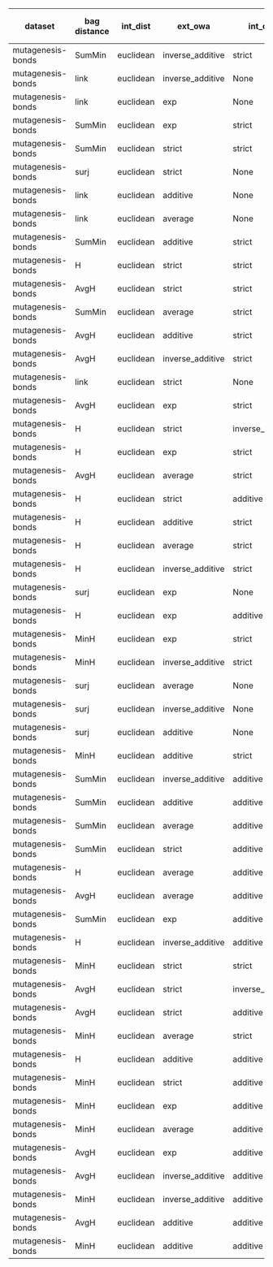 | dataset | bag distance | int_dist | ext_owa | int_owa | Accuracy | F1 | TP | TN | FP | FN | Sensitivity | False Negative Rate | False Positive Rate | Specificity | Precission | False omission rate | FDR | Negative predictive value |
|---------|--------------|----------|---------|---------|----------|----|----|----|----|----|-------------|---------------------|---------------------|-------------|------------|---------------------|-----|---------------------------|
| mutagenesis-bonds | SumMin | euclidean | inverse_additive | strict | 0.82 | 0.75 | 50 | 106 | 24 | 10 | 0.83 | 0.17 | 0.18 | 0.82 | 0.68 | 0.09 | 0.32 | 0.91 |
| mutagenesis-bonds | link | euclidean | inverse_additive | None | 0.82 | 0.75 | 51 | 105 | 25 | 9 | 0.85 | 0.15 | 0.19 | 0.81 | 0.67 | 0.08 | 0.33 | 0.92 |
| mutagenesis-bonds | link | euclidean | exp | None | 0.82 | 0.74 | 50 | 105 | 25 | 10 | 0.83 | 0.17 | 0.19 | 0.81 | 0.67 | 0.09 | 0.33 | 0.91 |
| mutagenesis-bonds | SumMin | euclidean | exp | strict | 0.81 | 0.73 | 48 | 106 | 24 | 12 | 0.8 | 0.2 | 0.18 | 0.82 | 0.67 | 0.1 | 0.33 | 0.9 |
| mutagenesis-bonds | SumMin | euclidean | strict | strict | 0.82 | 0.72 | 44 | 111 | 19 | 16 | 0.73 | 0.27 | 0.15 | 0.85 | 0.7 | 0.13 | 0.3 | 0.87 |
| mutagenesis-bonds | surj | euclidean | strict | None | 0.83 | 0.7 | 37 | 121 | 9 | 23 | 0.62 | 0.38 | 0.07 | 0.93 | 0.8 | 0.16 | 0.2 | 0.84 |
| mutagenesis-bonds | link | euclidean | additive | None | 0.75 | 0.69 | 52 | 91 | 39 | 8 | 0.87 | 0.13 | 0.3 | 0.7 | 0.57 | 0.08 | 0.43 | 0.92 |
| mutagenesis-bonds | link | euclidean | average | None | 0.75 | 0.69 | 53 | 89 | 41 | 7 | 0.88 | 0.12 | 0.32 | 0.68 | 0.56 | 0.07 | 0.44 | 0.93 |
| mutagenesis-bonds | SumMin | euclidean | additive | strict | 0.75 | 0.68 | 50 | 93 | 37 | 10 | 0.83 | 0.17 | 0.28 | 0.72 | 0.57 | 0.1 | 0.43 | 0.9 |
| mutagenesis-bonds | H | euclidean | strict | strict | 0.78 | 0.67 | 42 | 107 | 23 | 18 | 0.7 | 0.3 | 0.18 | 0.82 | 0.65 | 0.14 | 0.35 | 0.86 |
| mutagenesis-bonds | AvgH | euclidean | strict | strict | 0.81 | 0.67 | 37 | 116 | 14 | 23 | 0.62 | 0.38 | 0.11 | 0.89 | 0.73 | 0.17 | 0.27 | 0.83 |
| mutagenesis-bonds | SumMin | euclidean | average | strict | 0.74 | 0.67 | 51 | 89 | 41 | 9 | 0.85 | 0.15 | 0.32 | 0.68 | 0.55 | 0.09 | 0.45 | 0.91 |
| mutagenesis-bonds | AvgH | euclidean | additive | strict | 0.77 | 0.66 | 41 | 106 | 24 | 19 | 0.68 | 0.32 | 0.18 | 0.82 | 0.63 | 0.15 | 0.37 | 0.85 |
| mutagenesis-bonds | AvgH | euclidean | inverse_additive | strict | 0.78 | 0.66 | 41 | 107 | 23 | 19 | 0.68 | 0.32 | 0.18 | 0.82 | 0.64 | 0.15 | 0.36 | 0.85 |
| mutagenesis-bonds | link | euclidean | strict | None | 0.78 | 0.65 | 38 | 111 | 19 | 22 | 0.63 | 0.37 | 0.15 | 0.85 | 0.67 | 0.17 | 0.33 | 0.83 |
| mutagenesis-bonds | AvgH | euclidean | exp | strict | 0.77 | 0.64 | 38 | 109 | 21 | 22 | 0.63 | 0.37 | 0.16 | 0.84 | 0.64 | 0.17 | 0.36 | 0.83 |
| mutagenesis-bonds | H | euclidean | strict | inverse_additive | 0.79 | 0.64 | 34 | 117 | 13 | 26 | 0.57 | 0.43 | 0.1 | 0.9 | 0.72 | 0.18 | 0.28 | 0.82 |
| mutagenesis-bonds | H | euclidean | exp | strict | 0.74 | 0.63 | 42 | 98 | 32 | 18 | 0.7 | 0.3 | 0.25 | 0.75 | 0.57 | 0.16 | 0.43 | 0.84 |
| mutagenesis-bonds | AvgH | euclidean | average | strict | 0.75 | 0.63 | 41 | 101 | 29 | 19 | 0.68 | 0.32 | 0.22 | 0.78 | 0.59 | 0.16 | 0.41 | 0.84 |
| mutagenesis-bonds | H | euclidean | strict | additive | 0.81 | 0.62 | 30 | 124 | 6 | 30 | 0.5 | 0.5 | 0.05 | 0.95 | 0.83 | 0.19 | 0.17 | 0.81 |
| mutagenesis-bonds | H | euclidean | additive | strict | 0.68 | 0.61 | 47 | 83 | 47 | 13 | 0.78 | 0.22 | 0.36 | 0.64 | 0.5 | 0.14 | 0.5 | 0.86 |
| mutagenesis-bonds | H | euclidean | average | strict | 0.68 | 0.61 | 47 | 83 | 47 | 13 | 0.78 | 0.22 | 0.36 | 0.64 | 0.5 | 0.14 | 0.5 | 0.86 |
| mutagenesis-bonds | H | euclidean | inverse_additive | strict | 0.71 | 0.6 | 42 | 93 | 37 | 18 | 0.7 | 0.3 | 0.28 | 0.72 | 0.53 | 0.16 | 0.47 | 0.84 |
| mutagenesis-bonds | surj | euclidean | exp | None | 0.77 | 0.6 | 33 | 113 | 17 | 27 | 0.55 | 0.45 | 0.13 | 0.87 | 0.66 | 0.19 | 0.34 | 0.81 |
| mutagenesis-bonds | H | euclidean | exp | additive | 0.82 | 0.59 | 25 | 130 | 0 | 35 | 0.42 | 0.58 | 0.0 | 1.0 | 1.0 | 0.21 | 0.0 | 0.79 |
| mutagenesis-bonds | MinH | euclidean | exp | strict | 0.74 | 0.58 | 34 | 107 | 23 | 26 | 0.57 | 0.43 | 0.18 | 0.82 | 0.6 | 0.2 | 0.4 | 0.8 |
| mutagenesis-bonds | MinH | euclidean | inverse_additive | strict | 0.74 | 0.55 | 30 | 110 | 20 | 30 | 0.5 | 0.5 | 0.15 | 0.85 | 0.6 | 0.21 | 0.4 | 0.79 |
| mutagenesis-bonds | surj | euclidean | average | None | 0.67 | 0.54 | 37 | 91 | 39 | 23 | 0.62 | 0.38 | 0.3 | 0.7 | 0.49 | 0.2 | 0.51 | 0.8 |
| mutagenesis-bonds | surj | euclidean | inverse_additive | None | 0.71 | 0.53 | 32 | 102 | 28 | 28 | 0.53 | 0.47 | 0.22 | 0.78 | 0.53 | 0.22 | 0.47 | 0.78 |
| mutagenesis-bonds | surj | euclidean | additive | None | 0.66 | 0.52 | 34 | 92 | 38 | 26 | 0.57 | 0.43 | 0.29 | 0.71 | 0.47 | 0.22 | 0.53 | 0.78 |
| mutagenesis-bonds | MinH | euclidean | additive | strict | 0.67 | 0.5 | 31 | 97 | 33 | 29 | 0.52 | 0.48 | 0.25 | 0.75 | 0.48 | 0.23 | 0.52 | 0.77 |
| mutagenesis-bonds | SumMin | euclidean | inverse_additive | additive | 0.36 | 0.49 | 58 | 10 | 120 | 2 | 0.97 | 0.03 | 0.92 | 0.08 | 0.33 | 0.17 | 0.67 | 0.83 |
| mutagenesis-bonds | SumMin | euclidean | additive | additive | 0.32 | 0.48 | 60 | 1 | 129 | 0 | 1.0 | 0.0 | 0.99 | 0.01 | 0.32 | 0.0 | 0.68 | 1.0 |
| mutagenesis-bonds | SumMin | euclidean | average | additive | 0.32 | 0.48 | 60 | 0 | 130 | 0 | 1.0 | 0.0 | 1.0 | 0.0 | 0.32 | Nan | 0.68 | Nan |
| mutagenesis-bonds | SumMin | euclidean | strict | additive | 0.43 | 0.47 | 48 | 33 | 97 | 12 | 0.8 | 0.2 | 0.75 | 0.25 | 0.33 | 0.27 | 0.67 | 0.73 |
| mutagenesis-bonds | H | euclidean | average | additive | 0.69 | 0.47 | 26 | 106 | 24 | 34 | 0.43 | 0.57 | 0.18 | 0.82 | 0.52 | 0.24 | 0.48 | 0.76 |
| mutagenesis-bonds | AvgH | euclidean | average | additive | 0.73 | 0.46 | 22 | 116 | 14 | 38 | 0.37 | 0.63 | 0.11 | 0.89 | 0.61 | 0.25 | 0.39 | 0.75 |
| mutagenesis-bonds | SumMin | euclidean | exp | additive | 0.39 | 0.45 | 47 | 28 | 102 | 13 | 0.78 | 0.22 | 0.78 | 0.22 | 0.32 | 0.32 | 0.68 | 0.68 |
| mutagenesis-bonds | H | euclidean | inverse_additive | additive | 0.77 | 0.44 | 17 | 129 | 1 | 43 | 0.28 | 0.72 | 0.01 | 0.99 | 0.94 | 0.25 | 0.06 | 0.75 |
| mutagenesis-bonds | MinH | euclidean | strict | strict | 0.73 | 0.41 | 18 | 121 | 9 | 42 | 0.3 | 0.7 | 0.07 | 0.93 | 0.67 | 0.26 | 0.33 | 0.74 |
| mutagenesis-bonds | AvgH | euclidean | strict | inverse_additive | 0.71 | 0.3 | 12 | 122 | 8 | 48 | 0.2 | 0.8 | 0.06 | 0.94 | 0.6 | 0.28 | 0.4 | 0.72 |
| mutagenesis-bonds | AvgH | euclidean | strict | additive | 0.73 | 0.28 | 10 | 128 | 2 | 50 | 0.17 | 0.83 | 0.02 | 0.98 | 0.83 | 0.28 | 0.17 | 0.72 |
| mutagenesis-bonds | MinH | euclidean | average | strict | 0.72 | 0.25 | 9 | 128 | 2 | 51 | 0.15 | 0.85 | 0.02 | 0.98 | 0.82 | 0.28 | 0.18 | 0.72 |
| mutagenesis-bonds | H | euclidean | additive | additive | 0.72 | 0.25 | 9 | 128 | 2 | 51 | 0.15 | 0.85 | 0.02 | 0.98 | 0.82 | 0.28 | 0.18 | 0.72 |
| mutagenesis-bonds | MinH | euclidean | strict | additive | 0.65 | 0.23 | 10 | 113 | 17 | 50 | 0.17 | 0.83 | 0.13 | 0.87 | 0.37 | 0.31 | 0.63 | 0.69 |
| mutagenesis-bonds | MinH | euclidean | exp | additive | 0.69 | 0.15 | 5 | 127 | 3 | 55 | 0.08 | 0.92 | 0.02 | 0.98 | 0.62 | 0.3 | 0.38 | 0.7 |
| mutagenesis-bonds | MinH | euclidean | average | additive | 0.71 | 0.15 | 5 | 130 | 0 | 55 | 0.08 | 0.92 | 0.0 | 1.0 | 1.0 | 0.3 | 0.0 | 0.7 |
| mutagenesis-bonds | AvgH | euclidean | exp | additive | 0.71 | 0.12 | 4 | 130 | 0 | 56 | 0.07 | 0.93 | 0.0 | 1.0 | 1.0 | 0.3 | 0.0 | 0.7 |
| mutagenesis-bonds | AvgH | euclidean | inverse_additive | additive | 0.69 | 0.06 | 2 | 130 | 0 | 58 | 0.03 | 0.97 | 0.0 | 1.0 | 1.0 | 0.31 | 0.0 | 0.69 |
| mutagenesis-bonds | MinH | euclidean | inverse_additive | additive | 0.69 | 0.06 | 2 | 130 | 0 | 58 | 0.03 | 0.97 | 0.0 | 1.0 | 1.0 | 0.31 | 0.0 | 0.69 |
| mutagenesis-bonds | AvgH | euclidean | additive | additive | 0.68 | 0.0 | 0 | 130 | 0 | 60 | 0.0 | 1.0 | 0.0 | 1.0 | Nan | 0.32 | Nan | 0.68 |
| mutagenesis-bonds | MinH | euclidean | additive | additive | 0.68 | 0.0 | 0 | 130 | 0 | 60 | 0.0 | 1.0 | 0.0 | 1.0 | Nan | 0.32 | Nan | 0.68 |
